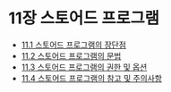 # 11장 스토어드 프로그램

- [11.1 스토어드 프로그램의 장단점](11.1.md)
- [11.2 스토어드 프로그램의 문법](11.2.md)
- [11.3 스토어드 프로그램의 권한 및 옵션](11.3.md)
- [11.4 스토어드 프로그램의 참고 및 주의사항](11.4.md)